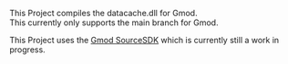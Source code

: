 This Project compiles the datacache.dll for Gmod.  
This currently only supports the main branch for Gmod.  

This Project uses the [Gmod SourceSDK](https://github.com/RaphaelIT7/sourcesdk-gmod) which is currently still a work in progress.
